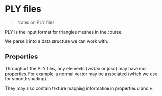 # PLY files

> Notes on PLY files

PLY is the input format for triangles meshes in the course.

We parse it into a data structure we can work with.

## Properties

Throughout the PLY files, any elements (*vertex* or *face*) may have mor properties. For example, a normal vector may be associated (which we use for smooth shading).

They may also contain texture mapping information in properties *u* and *v*.